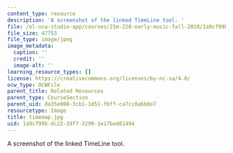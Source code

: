 ```yaml
---
content_type: resource
description: 'A screenshot of the linked TimeLine tool. '
file: /ol-ocw-studio-app/courses/21m-220-early-music-fall-2010/1a9cf99bdc222df732991e17bed81494_timemap.jpg
file_size: 47753
file_type: image/jpeg
image_metadata:
  caption: ''
  credit: ''
  image-alt: ''
learning_resource_types: []
license: https://creativecommons.org/licenses/by-nc-sa/4.0/
ocw_type: OCWFile
parent_title: Related Resources
parent_type: CourseSection
parent_uid: da35e008-3cb1-1d51-fbff-ca7cc8a6b8e7
resourcetype: Image
title: timemap.jpg
uid: 1a9cf99b-dc22-2df7-3299-1e17bed81494
---
```

A screenshot of the linked TimeLine tool. 